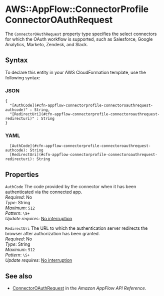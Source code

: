 # AWS::AppFlow::ConnectorProfile ConnectorOAuthRequest<a name="aws-properties-appflow-connectorprofile-connectoroauthrequest"></a>

 The `ConnectorOAuthRequest` property type specifies the select connectors for which the OAuth workflow is supported, such as Salesforce, Google Analytics, Marketo, Zendesk, and Slack\. 

## Syntax<a name="aws-properties-appflow-connectorprofile-connectoroauthrequest-syntax"></a>

To declare this entity in your AWS CloudFormation template, use the following syntax:

### JSON<a name="aws-properties-appflow-connectorprofile-connectoroauthrequest-syntax.json"></a>

```
{
  "[AuthCode](#cfn-appflow-connectorprofile-connectoroauthrequest-authcode)" : String,
  "[RedirectUri](#cfn-appflow-connectorprofile-connectoroauthrequest-redirecturi)" : String
}
```

### YAML<a name="aws-properties-appflow-connectorprofile-connectoroauthrequest-syntax.yaml"></a>

```
  [AuthCode](#cfn-appflow-connectorprofile-connectoroauthrequest-authcode): String
  [RedirectUri](#cfn-appflow-connectorprofile-connectoroauthrequest-redirecturi): String
```

## Properties<a name="aws-properties-appflow-connectorprofile-connectoroauthrequest-properties"></a>

`AuthCode`  <a name="cfn-appflow-connectorprofile-connectoroauthrequest-authcode"></a>
 The code provided by the connector when it has been authenticated via the connected app\.   
*Required*: No  
*Type*: String  
*Maximum*: `512`  
*Pattern*: `\S+`  
*Update requires*: [No interruption](https://docs.aws.amazon.com/AWSCloudFormation/latest/UserGuide/using-cfn-updating-stacks-update-behaviors.html#update-no-interrupt)

`RedirectUri`  <a name="cfn-appflow-connectorprofile-connectoroauthrequest-redirecturi"></a>
 The URL to which the authentication server redirects the browser after authorization has been granted\.   
*Required*: No  
*Type*: String  
*Maximum*: `512`  
*Pattern*: `\S+`  
*Update requires*: [No interruption](https://docs.aws.amazon.com/AWSCloudFormation/latest/UserGuide/using-cfn-updating-stacks-update-behaviors.html#update-no-interrupt)

## See also<a name="aws-properties-appflow-connectorprofile-connectoroauthrequest--seealso"></a>
+ [ConnectorOAuthRequest](https://docs.aws.amazon.com/appflow/1.0/APIReference/API_ConnectorOAuthRequest.html) in the *Amazon AppFlow API Reference*\.